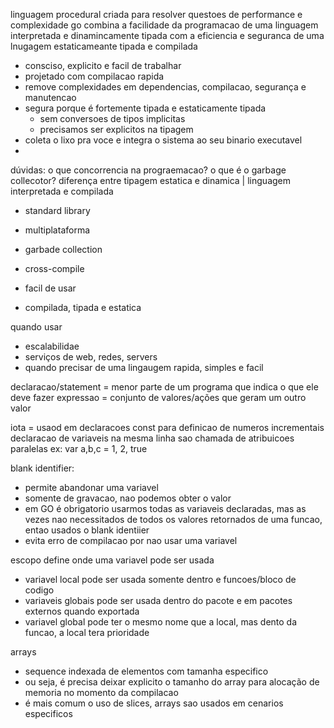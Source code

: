 linguagem procedural criada para resolver questoes de performance e complexidade
go combina a facilidade da programacao de uma linguagem interpretada e dinamincamente tipada
com a eficiencia e seguranca de uma lnugagem estaticameante tipada e compilada

- consciso, explicito e facil de trabalhar
- projetado com compilacao rapida
- remove complexidades em dependencias, compilacao, segurança e manutencao
- segura porque é fortemente tipada e estaticamente tipada
    - sem conversoes de tipos implicitas
    - precisamos ser explicitos na tipagem
- coleta o lixo pra voce e integra o sistema ao seu binario executavel
- 


dúvidas:
o que concorrencia na prograemacao?
o que é o garbage collecotor?
diferença entre tipagem estatica e dinamica | linguagem interpretada e compilada


- standard library
- multiplataforma
- garbade collection
- cross-compile

- facil de usar
- compilada, tipada e estatica

quando usar
- escalabilidae
- serviços de web, redes, servers
- quando precisar de uma lingaugem rapida, simples e facil

declaracao/statement = menor parte de um programa que indica o que ele deve fazer
expressao = conjunto de valores/ações que geram um outro valor

iota = usaod em declaracoes const para definicao de numeros incrementais
declaracao de variaveis na mesma linha sao chamada de atribuicoes paralelas
ex: var a,b,c = 1, 2, true

blank identifier:
- permite abandonar uma variavel
- somente de gravacao, nao podemos obter o valor
- em GO é obrigatorio usarmos todas as variaveis declaradas, mas as vezes nao necessitados de todos os valores retornados
de uma funcao, entao usados o blank identiier
- evita erro de compilacao por nao usar uma variavel

escopo define onde uma variavel pode ser usada
- variavel local pode ser usada somente dentro e funcoes/bloco de codigo
- variaveis globais pode ser usada dentro do pacote e em pacotes externos quando exportada
- variavel global pode ter o mesmo nome que a local, mas dento da funcao, a local tera prioridade

arrays
- sequence indexada de elementos com tamanha especifico
- ou seja, é precisa deixar explicito o tamanho do array para alocação de memoria no momento da compilacao
- é mais comum o uso de slices, arrays sao usados em cenarios especificos

